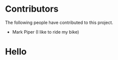 # Contributors

The following people have contributed to this project.

* Mark Piper (I like to ride my bike)
# Hello